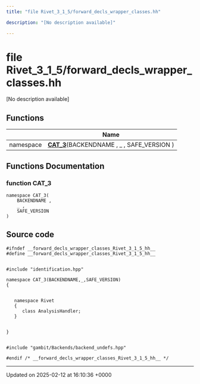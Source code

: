 ```yaml
---
title: "file Rivet_3_1_5/forward_decls_wrapper_classes.hh"

description: "[No description available]"

---
```


# file Rivet_3_1_5/forward_decls_wrapper_classes.hh

[No description available]

## Functions

|                | Name           |
| -------------- | -------------- |
| namespace | **[CAT_3](/documentation/code/files/forward__decls__wrapper__classes_8hh/#function-cat-3)**(BACKENDNAME , _ , SAFE_VERSION ) |


## Functions Documentation

### function CAT_3

```
namespace CAT_3(
    BACKENDNAME ,
    _ ,
    SAFE_VERSION 
)
```




## Source code

```
#ifndef __forward_decls_wrapper_classes_Rivet_3_1_5_hh__
#define __forward_decls_wrapper_classes_Rivet_3_1_5_hh__


#include "identification.hpp"

namespace CAT_3(BACKENDNAME,_,SAFE_VERSION)
{
   
   
   namespace Rivet
   {
      class AnalysisHandler;
   }
   
   
}


#include "gambit/Backends/backend_undefs.hpp"

#endif /* __forward_decls_wrapper_classes_Rivet_3_1_5_hh__ */
```


-------------------------------

Updated on 2025-02-12 at 16:10:36 +0000
